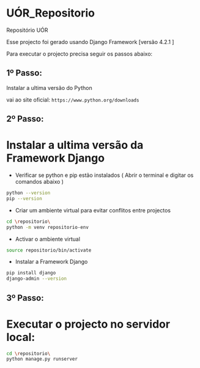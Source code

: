 # UÓR_Repositorio
Repositório UÓR

Esse projecto foi gerado usando Django Framework [versão 4.2.1 ] 


Para executar o projecto precisa seguir os passos abaixo:

## 1º Passo:

Instalar a ultima versão do Python

vai ao site oficial: `https://www.python.org/downloads`

## 2º Passo:

# Instalar a ultima versão da Framework Django

 - Verificar se python e pip estão instalados ( Abrir o terminal e digitar os comandos abaixo )

```bash
python --version
pip --version
```

-  Criar um ambiente virtual para evitar conflitos entre projectos

  ```bash
cd \repositorio\
python -m venv repositorio-env

```

-  Activar o ambiente virtual

  ```bash
source repositorio/bin/activate

```

-  Instalar a Framework Django

  ```bash
pip install django
django-admin --version

```  

## 3º Passo:

# Executar o projecto no servidor local:

  ```bash
cd \repositorio\
python manage.py runserver

```  
